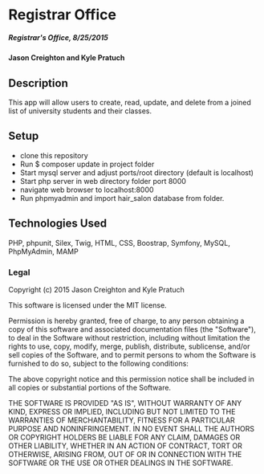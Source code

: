 
# Registrar Office

##### Registrar's Office, 8/25/2015

#### Jason Creighton and Kyle Pratuch

## Description

This app will allow users to create, read, update, and delete from a joined list of
university students and their classes.

## Setup

- clone this repository
- Run $ composer update in project folder
- Start mysql server and adjust ports/root directory (default is localhost)
- Start php server in web directory folder port 8000
- navigate web browser to localhost:8000
- Run phpmyadmin and import hair_salon database from folder.


## Technologies Used

PHP, phpunit, Silex, Twig, HTML, CSS, Boostrap, Symfony, MySQL, PhpMyAdmin, MAMP

### Legal


Copyright (c) 2015 Jason Creighton and Kyle Pratuch

This software is licensed under the MIT license.

Permission is hereby granted, free of charge, to any person obtaining a copy of this software and associated documentation files (the "Software"), to deal in the Software without restriction, including without limitation the rights to use, copy, modify, merge, publish, distribute, sublicense, and/or sell
copies of the Software, and to permit persons to whom the Software is furnished to do so, subject to the following conditions:

The above copyright notice and this permission notice shall be included in all copies or substantial portions of the Software.

THE SOFTWARE IS PROVIDED "AS IS", WITHOUT WARRANTY OF ANY KIND, EXPRESS OR IMPLIED, INCLUDING BUT NOT LIMITED TO THE WARRANTIES OF MERCHANTABILITY,
FITNESS FOR A PARTICULAR PURPOSE AND NONINFRINGEMENT. IN NO EVENT SHALL THE AUTHORS OR COPYRIGHT HOLDERS BE LIABLE FOR ANY CLAIM, DAMAGES OR OTHER
LIABILITY, WHETHER IN AN ACTION OF CONTRACT, TORT OR OTHERWISE, ARISING FROM, OUT OF OR IN CONNECTION WITH THE SOFTWARE OR THE USE OR OTHER DEALINGS IN
THE SOFTWARE.
